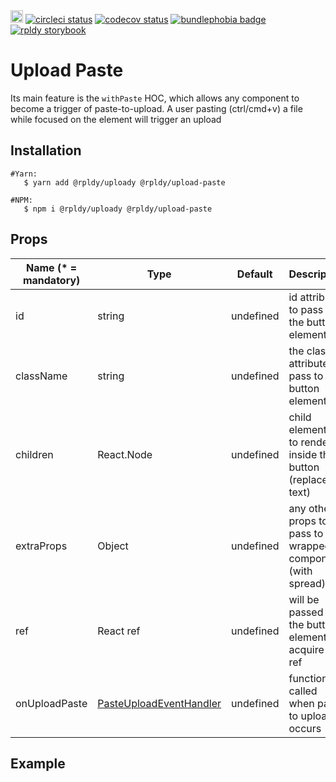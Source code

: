 <a href="https://badge.fury.io/js/%40rpldy%2Fupload-paste">
    <img src="https://badge.fury.io/js/%40rpldy%2Fupload-paste.svg" alt="npm version" height="20"></a>
<a href="https://circleci.com/gh/rpldy/react-uploady">
    <img src="https://circleci.com/gh/rpldy/react-uploady.svg?style=svg" alt="circleci status"/></a>  
<a href="https://codecov.io/gh/rpldy/react-uploady">
    <img src="https://codecov.io/gh/rpldy/react-uploady/branch/master/graph/badge.svg" alt="codecov status"/></a> 
<a href="https://bundlephobia.com/result?p=@rpldy/upload-paste">
    <img src="https://badgen.net/bundlephobia/minzip/@rpldy/upload-paste" alt="bundlephobia badge"/></a>
<a href="https://react-uploady-storybook.netlify.com/?path=/story/upload-paste--simple">
   <img src="https://cdn.jsdelivr.net/gh/storybookjs/brand@master/badge/badge-storybook.svg" alt="rpldy storybook"/></a> 

# Upload Paste

Its main feature is the `withPaste` HOC, which allows any component to become a trigger of paste-to-upload.
A user pasting (ctrl/cmd+v) a file while focused on the element will trigger an upload 


## Installation

```shell
#Yarn: 
   $ yarn add @rpldy/uploady @rpldy/upload-paste 

#NPM:
   $ npm i @rpldy/uploady @rpldy/upload-paste   
``` 


## Props

| Name (* = mandatory) | Type          | Default       | Description
| --------------       | ------------- | ------------- | -------------
| id             | string            | undefined | id attribute to pass to the button element
| className      | string            | undefined | the class attribute to pass to the button element
| children       | React.Node        | undefined | child element(s) to render inside the button (replaces text)
| extraProps     | Object            | undefined | any other props to pass to the wrapped component (with spread)
| ref            | React ref         | undefined | will be passed to the button element to acquire a ref
| onUploadPaste  | [PasteUploadEventHandler](src/types.js#L8) | undefined | function called when paste to upload occurs


## Example
